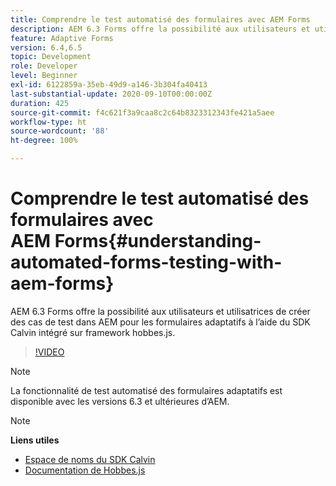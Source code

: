 ```yaml
---
title: Comprendre le test automatisé des formulaires avec AEM Forms
description: AEM 6.3 Forms offre la possibilité aux utilisateurs et utilisatrices de créer des cas de test dans AEM pour les formulaires adaptatifs à l’aide du SDK Calvin intégré sur le framework hobbes.js.
feature: Adaptive Forms
version: 6.4,6.5
topic: Development
role: Developer
level: Beginner
exl-id: 6122859a-35eb-49d9-a146-3b304fa40413
last-substantial-update: 2020-09-10T00:00:00Z
duration: 425
source-git-commit: f4c621f3a9caa8c2c64b8323312343fe421a5aee
workflow-type: ht
source-wordcount: '88'
ht-degree: 100%

---
```


# Comprendre le test automatisé des formulaires avec AEM Forms{#understanding-automated-forms-testing-with-aem-forms}

AEM 6.3 Forms offre la possibilité aux utilisateurs et utilisatrices de créer des cas de test dans AEM pour les formulaires adaptatifs à l’aide du SDK Calvin intégré sur framework hobbes.js.

>[!VIDEO](https://video.tv.adobe.com/v/19700?quality=12&learn=on)

>[!NOTE]
>
>La fonctionnalité de test automatisé des formulaires adaptatifs est disponible avec les versions 6.3 et ultérieures d’AEM.

>[!NOTE]
>
>**Liens utiles**
>
>* [Espace de noms du SDK Calvin](https://helpx.adobe.com/fr/aem-forms/6-3/calvin-sdk-javascript-api/calvin.html)
>* [Documentation de Hobbes.js](https://experienceleague.adobe.com/docs/experience-manager-release-information/aem-release-updates/previous-updates/aem-previous-versions.html?lang=fr)
